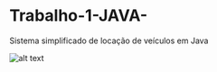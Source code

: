 # Trabalho-1-JAVA-
Sistema simplificado de locação de veículos em Java


  ![alt text](https://github.com/YuriFarias741/Trabalho-1-JAVA/master/ImageT1p1/menu.png)

